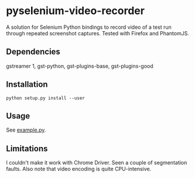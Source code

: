 pyselenium-video-recorder
=========================

A solution for Selenium Python bindings to record video of a test run through
repeated screenshot captures. Tested with Firefox and PhantomJS.

Dependencies
------------

gstreamer 1, gst-python, gst-plugins-base, gst-plugins-good

Installation
------------
```
python setup.py install --user
```

Usage
-----

See [example.py](example.py).

Limitations
-----------

I couldn't make it work with Chrome Driver. Seen a couple of segmentation
faults. Also note that video encoding is quite CPU-intensive.
